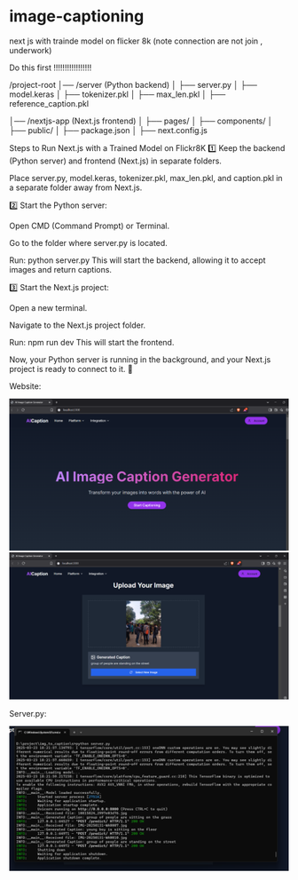 # image-captioning
next js with trainde model on flicker 8k (note connection are not join , underwork)

Do this first !!!!!!!!!!!!!!!!!

/project-root
│── /server  (Python backend)
│   ├── server.py
│   ├── model.keras
│   ├── tokenizer.pkl
│   ├── max_len.pkl
│   ├── reference_caption.pkl

│── /nextjs-app  (Next.js frontend)
│   ├── pages/
│   ├── components/
│   ├── public/
│   ├── package.json
│   ├── next.config.js





Steps to Run Next.js with a Trained Model on Flickr8K
1️⃣ Keep the backend (Python server) and frontend (Next.js) in separate folders.

Place server.py, model.keras, tokenizer.pkl, max_len.pkl, and caption.pkl in a separate folder away from Next.js.

2️⃣ Start the Python server:

Open CMD (Command Prompt) or Terminal.

Go to the folder where server.py is located.

Run:
python server.py
This will start the backend, allowing it to accept images and return captions.

3️⃣ Start the Next.js project:

Open a new terminal.

Navigate to the Next.js project folder.

Run:
npm run dev
This will start the frontend.

Now, your Python server is running in the background, and your Next.js project is ready to connect to it. 🚀




Website: 


![Project Screenshot](screenshots/Screenshot%202025-03-23%20185302.png)
![Project Screenshot](screenshots/Screenshot%202025-03-23%20185328.png)


Server.py:

![Project Screenshot](screenshots/Screenshot%202025-03-23%20185423.png)








